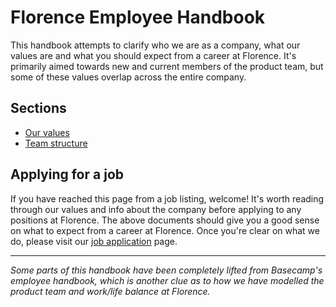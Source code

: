 # Florence Employee Handbook

This handbook attempts to clarify who we are as a company, what our values are and what you should expect from a career at Florence. It's primarily aimed towards new and current members of the product team, but some of these values overlap across the entire company.

## Sections
* [Our values](https://github.com/team-florence/handbook/blob/master/our-values.md)
* [Team structure](https://github.com/team-florence/handbook/blob/master/team-structure.md)

## Applying for a job
If you have reached this page from a job listing, welcome! It's worth reading through our values and info about the company before applying to any positions at Florence. The above documents should give you a good sense on what to expect from a career at Florence. Once you're clear on what we do, please visit our [job application](https://github.com/team-florence/handbook/blob/master/job-application.md) page.

***

_Some parts of this handbook have been completely lifted from Basecamp's employee handbook, which is another clue as to how we have modelled the product team and work/life balance at Florence._
